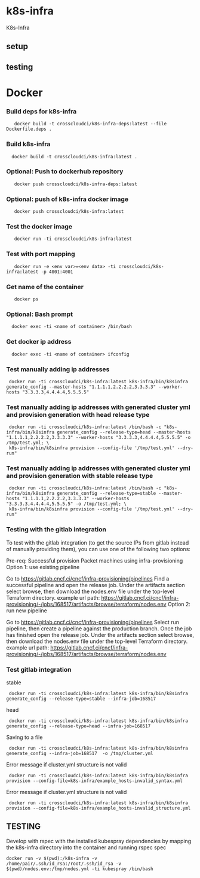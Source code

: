 # k8s-infra
K8s-Infra

## setup

## testing

# Docker

### Build deps for k8s-infra 

```
   docker build -t crosscloudci/k8s-infra-deps:latest --file Dockerfile.deps .
```

### Build k8s-infra
```
  docker build -t crosscloudci/k8s-infra:latest . 
```

### Optional: Push to dockerhub repository
```
   docker push crosscloudci/k8s-infra-deps:latest
```

### Optional: push of k8s-infra docker image
```
   docker push crosscloudci/k8s-infra:latest
```

### Test the docker image
```
   docker run -ti crosscloudci/k8s-infra:latest
```
### Test with port mapping 
```
   docker run -e <env var>=<env data> -ti crosscloudci/k8s-infra:latest -p 4001:4001 
```
### Get name of the container 
```
   docker ps 
```
### Optional: Bash prompt 
```
  docker exec -ti <name of container> /bin/bash 
```
### Get docker ip address 
```
  docker exec -ti <name of container> ifconfig
```

### Test manually adding ip addresses
```
 docker run -ti crosscloudci/k8s-infra:latest k8s-infra/bin/k8sinfra generate_config --master-hosts "1.1.1.1,2.2.2.2,3.3.3.3" --worker-hosts "3.3.3.3,4.4.4.4,5.5.5.5" 
```

### Test manually adding ip addresses with generated cluster yml and provision generation with head release type
```
 docker run -ti crosscloudci/k8s-infra:latest /bin/bash -c "k8s-infra/bin/k8sinfra generate_config --release-type=head --master-hosts "1.1.1.1,2.2.2.2,3.3.3.3" --worker-hosts "3.3.3.3,4.4.4.4,5.5.5.5" -o /tmp/test.yml; \
 k8s-infra/bin/k8sinfra provision --config-file '/tmp/test.yml' --dry-run"  
```
### Test manually adding ip addresses with generated cluster yml and provision generation with stable release type
```
 docker run -ti crosscloudci/k8s-infra:latest /bin/bash -c "k8s-infra/bin/k8sinfra generate_config --release-type=stable --master-hosts "1.1.1.1,2.2.2.2,3.3.3.3" --worker-hosts "3.3.3.3,4.4.4.4,5.5.5.5" -o /tmp/test.yml; \
 k8s-infra/bin/k8sinfra provision --config-file '/tmp/test.yml' --dry-run"  
```

### Testing with the gitlab integration

To test with the gitlab integration (to get the source IPs from gitlab instead of manually providing them), 
you can use one of the following two options:

Pre-req: Successful provision Packet machines using infra-provisioning
Option 1: use existing pipeline

Go to https://gitlab.cncf.ci/cncf/infra-provisioning/pipelines
Find a successful pipeline and open the release job.
Under the artifacts section select browse, then download the nodes.env file under the top-level Terraform directory.
example url path: https://gitlab.cncf.ci/cncf/infra-provisioning/-/jobs/168517/artifacts/browse/terraform/nodes.env
Option 2: run new pipeline

Go to https://gitlab.cncf.ci/cncf/infra-provisioning/pipelines
Select run pipeline, then create a pipeline against the production branch.
Once the job has finished open the release job.
Under the artifacts section select browse, then download the nodes.env file under the top-level Terraform directory.
example url path: https://gitlab.cncf.ci/cncf/infra-provisioning/-/jobs/168517/artifacts/browse/terraform/nodes.env

### Test gitlab integration 

stable
```
 docker run -ti crosscloudci/k8s-infra:latest k8s-infra/bin/k8sinfra generate_config --release-type=stable --infra-job=168517 
```
head
```
 docker run -ti crosscloudci/k8s-infra:latest k8s-infra/bin/k8sinfra generate_config --release-type=head --infra-job=168517 
```
Saving to a file
```
 docker run -ti crosscloudci/k8s-infra:latest k8s-infra/bin/k8sinfra generate_config --infra-job=168517  -o /tmp/cluster.yml
```
Error message if cluster.yml structure is not valid
```
 docker run -ti crosscloudci/k8s-infra:latest k8s-infra/bin/k8sinfra provision --config-file=k8s-infra/example_hosts-invalid_syntax.yml 
```
Error message if cluster.yml structure is not valid
```
 docker run -ti crosscloudci/k8s-infra:latest k8s-infra/bin/k8sinfra provision --config-file=k8s-infra/example_hosts-invalid_structure.yml 
```
## TESTING
Develop with rspec with the installed kubespray dependencies by mapping the k8s-infra directory into the container
and running rspec spec
```
docker run -v $(pwd):/k8s-infra -v /home/pair/.ssh/id_rsa:/root/.ssh/id_rsa -v $(pwd)/nodes.env:/tmp/nodes.yml -ti kubespray /bin/bash
```
